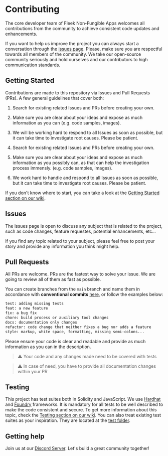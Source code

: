# Contributing

The core developer team of Fleek Non-Fungible Apps welcomes all contributions from the community to achieve consistent code updates and enhancements.

If you want to help us improve the project you can always start a conversation through the [issues page](https://github.com/fleekxyz/non-fungible-apps/issues). Please, make sure you are respectful towards all members of the community. We take our open-source community seriously and hold ourselves and our contributors to high communication standards.

## Getting Started

Contributions are made to this repository via Issues and Pull Requests (PRs). A few general guidelines that cover both:


1. Search for existing related Issues and PRs before creating your own.
2. Make sure you are clear about your ideas and expose as much information as you can (e.g. code samples, images).
3. We will be working hard to respond to all Issues as soon as possible, but it can take time to investigate root causes. Please be patient.

1. Search for existing related Issues and PRs before creating your own.
2. Make sure you are clear about your ideas and expose as much information as you possibly can, as that can help the investigation process immensly. (e.g. code samples, images).
3. We work hard to handle and respond to all Issues as soon as possible, but it can take time to investigate root causes. Please be patient.

If you don't know where to start, you can take a look at the [Getting Started section on our wiki](https://github.com/fleekxyz/non-fungible-apps/wiki/%F0%9F%93%98-Getting-Started).

## Issues

The issues page is open to discuss any subject that is related to the project, such as code changes, feature requestes, potential enhancements, etc...

If you find any topic related to your subject, please feel free to post your story and provide any information you think might help.

## Pull Requests

All PRs are welcome. PRs are the fastest way to solve your issue. We are going to review all of them as fast as possible.

You can create branches from the `main` branch and name them in accordance with **conventional
commits** [here](https://www.conventionalcommits.org/en/v1.0.0/), or follow the examples below:

```txt
test: adding missing tests
feat: a new feature
fix: a bug fix
chore: build process or auxiliary tool changes
docs: documentation only changes
refactor: code change that neither fixes a bug nor adds a feature
style: markup, white space, formatting, missing semi-colons...
```

Please ensure your code is clear and readable and provide as much information as you can in the description.

> ⚠️ Your code and any changes made need to be covered with tests

> ⚠️ In case of need, you have to provide all documentation changes within your PR

## Testing

This project has test suites both in Solidity and JavaScript. We use [Hardhat](https://hardhat.org/) and [Foundry](https://book.getfoundry.sh/) frameworks. It is mandatory for all tests to be well described to make the code consistent and secure. To get more information about this topic, check the [Testing section on our wiki](https://github.com/fleekxyz/non-fungible-apps/wiki/%F0%9F%93%98-Getting-Started#testing). You can also treat existing test suites as your inspiration. They are located at the [test folder](/test).

## Getting help

Join us at our [Discord Server](https://discord.gg/fleekxyz). Let's build a great community together!
